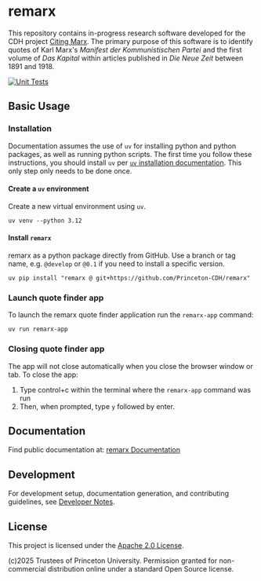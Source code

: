<!-- --8<-- [start:overview] -->

# remarx

This repository contains in-progress research software developed for the CDH project
[Citing Marx](https://cdh.princeton.edu/projects/citing-marx/).
The primary purpose of this software is to identify quotes of Karl Marx's _Manifest
der Kommunistischen Partei_ and the first volume of _Das Kapital_ within articles
published in _Die Neue Zeit_ between 1891 and 1918.

[![Unit Tests](https://github.com/Princeton-CDH/remarx/actions/workflows/unit_tests.yml/badge.svg)](https://github.com/Princeton-CDH/remarx/actions/workflows/unit_tests.yml)

## Basic Usage

### Installation

Documentation assumes the use of `uv` for installing python and python packages, as
well as running python scripts. The first time you follow these instructions, you
should install `uv` per
[`uv` installation documentation](https://docs.astral.sh/uv/getting-started/installation/).
This only step only needs to be done once.

#### Create a `uv` environment

Create a new virtual environment using `uv`.

```
uv venv --python 3.12
```

#### Install `remarx`

remarx as a python package directly from GitHub. Use a branch or tag name, e.g.
`@develop` or `@0.1` if you need to install a specific version.

```
uv pip install "remarx @ git+https://github.com/Princeton-CDH/remarx"
```

### Launch quote finder app

To launch the remarx quote finder application run the `remarx-app` command:

```
uv run remarx-app
```

### Closing quote finder app

The app will not close automatically when you close the browser window or tab.
To close the app:

1. Type control+c within the terminal where the `remarx-app` command was run
2. Then, when prompted, type `y` followed by enter.

## Documentation

Find public documentation at: [remarx Documentation](https://princeton-cdh.github.io/remarx/)

<!-- --8<-- [end:overview] -->

## Development

For development setup, documentation generation, and contributing guidelines, see [Developer Notes](DEVELOPERNOTES.md).

## License

This project is licensed under the [Apache 2.0 License](LICENSE).

(c)2025 Trustees of Princeton University. Permission granted for non-commercial
distribution online under a standard Open Source license.
